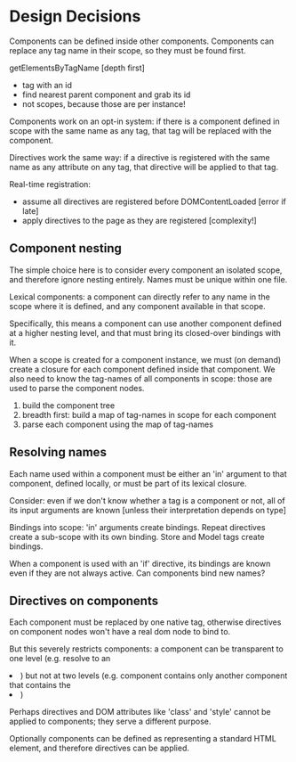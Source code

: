 # Design Decisions

Components can be defined inside other components.
Components can replace any tag name in their scope, so they must be found first.

getElementsByTagName [depth first]
- tag with an id
- find nearest parent component and grab its id
- not scopes, because those are per instance!

Components work on an opt-in system: if there is a component defined in scope
with the same name as any tag, that tag will be replaced with the component.

Directives work the same way: if a directive is registered with the same name
as any attribute on any tag, that directive will be applied to that tag.

Real-time registration:
- assume all directives are registered before DOMContentLoaded [error if late]
- apply directives to the page as they are registered [complexity!]


## Component nesting

The simple choice here is to consider every component an isolated scope, and
therefore ignore nesting entirely. Names must be unique within one file.

Lexical components: a component can directly refer to any name in the scope
where it is defined, and any component available in that scope.

Specifically, this means a component can use another component defined at a
higher nesting level, and that must bring its closed-over bindings with it.

When a scope is created for a component instance, we must (on demand) create
a closure for each component defined inside that component. We also need to
know the tag-names of all components in scope: those are used to parse the
component nodes.

1. build the component tree
2. breadth first: build a map of tag-names in scope for each component
3. parse each component using the map of tag-names


## Resolving names

Each name used within a component must be either an 'in' argument to that
component, defined locally, or must be part of its lexical closure.

Consider: even if we don't know whether a tag is a component or not, all of
its input arguments are known [unless their interpretation depends on type]

Bindings into scope: 'in' arguments create bindings. Repeat directives create
a sub-scope with its own binding. Store and Model tags create bindings.

When a component is used with an 'if' directive, its bindings are known even
if they are not always active. Can components bind new names?


## Directives on components

Each component must be replaced by one native tag, otherwise directives on
component nodes won't have a real dom node to bind to.

But this severely restricts components: a component can be transparent to one
level (e.g. resolve to an <li>) but not at two levels (e.g. component contains
only another component that contains the <li>)

Perhaps directives and DOM attributes like 'class' and 'style' cannot be applied
to components; they serve a different purpose.

Optionally components can be defined as representing a standard HTML element,
and therefore directives can be applied.
